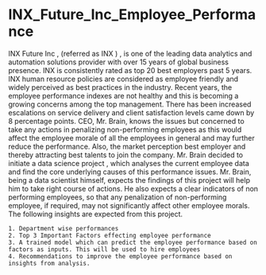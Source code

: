 # INX_Future_Inc_Employee_Performance
INX Future Inc , (referred as INX ) , is one of the leading data analytics and automation solutions provider with over 15 years of global business presence. INX is consistently rated as top 20 best employers past 5 years. INX human resource policies are considered as employee friendly and widely perceived as best practices in the industry.
Recent years, the employee performance indexes are not healthy and this is becoming a growing concerns among the top management. There has been increased escalations on service delivery and client satisfaction levels came down by 8 percentage points.
CEO, Mr. Brain, knows the issues but concerned to take any actions in penalizing non-performing employees as this would affect the employee morale of all the employees in general and may further reduce the performance. Also, the market perception best employer and thereby attracting best talents to join the company.
Mr. Brain decided to initiate a data science project , which analyses the current employee data and find the core underlying causes of this performance issues. Mr. Brain, being a data scientist himself, expects the findings of this project will help him to take right course of actions. He also expects a clear indicators of non performing employees, so that any penalization of non-performing employee, if required, may not significantly affect other employee morals.
The following insights are expected from this project.

    1. Department wise performances
    2. Top 3 Important Factors effecting employee performance
    3. A trained model which can predict the employee performance based on factors as inputs. This will be used to hire employees
    4. Recommendations to improve the employee performance based on insights from analysis.
